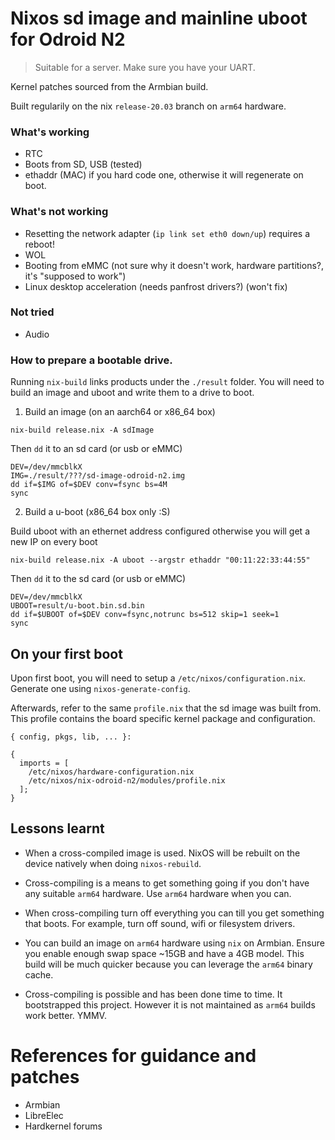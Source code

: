# Nixos sd image and mainline uboot for Odroid N2

> Suitable for a server. Make sure you have your UART.

Kernel patches sourced from the Armbian build.

Built regularily on the nix `release-20.03` branch on `arm64` hardware.

### What's working

- RTC
- Boots from SD, USB (tested)
- ethaddr (MAC) if you hard code one, otherwise it will regenerate on boot.

### What's not working

- Resetting the network adapter (`ip link set eth0 down/up`) requires a reboot!
- WOL
- Booting from eMMC (not sure why it doesn't work, hardware partitions?, it's "supposed to work")
- Linux desktop acceleration (needs panfrost drivers?) (won't fix)

### Not tried

- Audio

### How to prepare a bootable drive.

Running `nix-build` links products under the `./result` folder. You will need to build an image and uboot and write them to a drive to boot.

1. Build an image (on an aarch64 or x86_64 box)

`nix-build release.nix -A sdImage`

Then `dd` it to an sd card (or usb or eMMC)

```
DEV=/dev/mmcblkX
IMG=./result/???/sd-image-odroid-n2.img
dd if=$IMG of=$DEV conv=fsync bs=4M
sync
```

2. Build a u-boot (x86_64 box only :S)

Build uboot with an ethernet address configured otherwise you will get a new IP on every boot

`nix-build release.nix -A uboot --argstr ethaddr "00:11:22:33:44:55"`

Then `dd` it to the sd card (or usb or eMMC)

```
DEV=/dev/mmcblkX
UBOOT=result/u-boot.bin.sd.bin
dd if=$UBOOT of=$DEV conv=fsync,notrunc bs=512 skip=1 seek=1
sync
```

## On your first boot

Upon first boot, you will need to setup a `/etc/nixos/configuration.nix`. Generate one using `nixos-generate-config`.

Afterwards, refer to the same `profile.nix` that the sd image was built from. This profile contains the board specific kernel package and configuration.

```
{ config, pkgs, lib, ... }:

{
  imports = [
    /etc/nixos/hardware-configuration.nix
    /etc/nixos/nix-odroid-n2/modules/profile.nix
  ];
}
```

## Lessons learnt

- When a cross-compiled image is used. NixOS will be rebuilt on the device natively when doing `nixos-rebuild`.

- Cross-compiling is a means to get something going if you don't have any suitable `arm64` hardware. Use `arm64` hardware when you can.

- When cross-compiling turn off everything you can till you get something that boots. For example, turn off sound, wifi or filesystem drivers.

- You can build an image on `arm64` hardware using `nix` on Armbian. Ensure you enable enough swap space ~15GB and have a 4GB model. This build will be much quicker because you can leverage the `arm64` binary cache.

- Cross-compiling is possible and has been done time to time. It bootstrapped this project. However it is not maintained as `arm64` builds work better. YMMV.

# References for guidance and patches

- Armbian
- LibreElec
- Hardkernel forums

